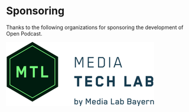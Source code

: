 # Sponsoring

Thanks to the following organizations for sponsoring the development of Open Podcast.

<a href="https://media-tech-lab.com">
    <img src="/sponsors/mtl.png" width="400" />
</a>
